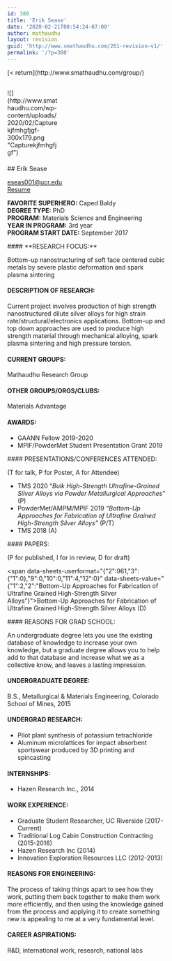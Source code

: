 ```yaml
---
id: 380
title: 'Erik Sease'
date: '2020-02-21T00:54:24-07:00'
author: mathaudhu
layout: revision
guid: 'http://www.smathaudhu.com/261-revision-v1/'
permalink: '/?p=380'
---
```


<div class="fusion-fullwidth fullwidth-box fusion-builder-row-208 nonhundred-percent-fullwidth non-hundred-percent-height-scrolling" style="background-color: rgba(255,255,255,0);background-position: center center;background-repeat: no-repeat;padding-top:0px;padding-right:0px;padding-bottom:0px;padding-left:0px;margin-bottom: 0px;margin-top: 0px;border-width: 0px 0px 0px 0px;border-color:#eae9e9;border-style:solid;"><div class="fusion-builder-row fusion-row"><div class="fusion-layout-column fusion_builder_column fusion-builder-column-3325 fusion_builder_column_1_1 1_1 fusion-one-full fusion-column-first fusion-column-last" style="margin-top:0px;margin-bottom:20px;"><div class="fusion-column-wrapper fusion-flex-column-wrapper-legacy" style="background-position:left top;background-repeat:no-repeat;-webkit-background-size:cover;-moz-background-size:cover;-o-background-size:cover;background-size:cover;padding: 0px 0px 0px 0px;"><div class="fusion-text fusion-text-1734">[&lt; return](http://www.smathaudhu.com/group/)

</div><div class="fusion-sep-clear"></div><div class="fusion-separator fusion-full-width-sep" style="margin-left: auto;margin-right: auto;margin-bottom:30px;width:100%;"><div class="fusion-separator-border sep-single sep-solid" style="border-color:#c6c4c4;border-top-width:1px;"></div></div><div class="fusion-sep-clear"></div><div class="fusion-clearfix"></div></div></div><div class="fusion-layout-column fusion_builder_column fusion-builder-column-3326 fusion_builder_column_1_4 1_4 fusion-one-fourth fusion-column-first" style="width:25%;width:calc(25% - ( ( 4% ) * 0.25 ) );margin-right: 4%;margin-top:0px;margin-bottom:20px;"><div class="fusion-column-wrapper fusion-flex-column-wrapper-legacy" style="background-position:left top;background-repeat:no-repeat;-webkit-background-size:cover;-moz-background-size:cover;-o-background-size:cover;background-size:cover;padding: 0px 0px 0px 0px;"><span class=" fusion-imageframe imageframe-none imageframe-1101 hover-type-none">![](http://www.smathaudhu.com/wp-content/uploads/2020/02/Capturekjfmhgfjgf-300x179.png "Capturekjfmhgfjgf")</span><div class="fusion-clearfix"></div></div></div><div class="fusion-layout-column fusion_builder_column fusion-builder-column-3327 fusion_builder_column_3_4 3_4 fusion-three-fourth fusion-column-last" style="width:75%;width:calc(75% - ( ( 4% ) * 0.75 ) );margin-top:0px;margin-bottom:20px;"><div class="fusion-column-wrapper fusion-flex-column-wrapper-legacy" style="background-position:left top;background-repeat:no-repeat;-webkit-background-size:cover;-moz-background-size:cover;-o-background-size:cover;background-size:cover;padding: 0px 0px 0px 0px;"><div class="fusion-text fusion-text-1735">## Erik Sease

eseas001@ucr.edu  
[Resume](http://www.smathaudhu.com/wp-content/uploads/2020/02/Erik-Sease-CV-20200214.docx)

**FAVORITE SUPERHERO:** Caped Baldy  
**DEGREE TYPE:** PhD  
**PROGRAM:** Materials Science and Engineering  
**YEAR IN PROGRAM:** 3rd year  
**PROGRAM START DATE:** September 2017

</div><div class="fusion-text fusion-text-1736">#### **RESEARCH FOCUS:**

<span data-sheets-userformat="{" data-sheets-value="{">Bottom-up nanostructuring of soft face centered cubic metals by severe plastic deformation and spark plasma sintering</span>

#### DESCRIPTION OF RESEARCH:

<span data-sheets-userformat="{" data-sheets-value="{">Current project involves production of high strength nanostructured dilute silver alloys for high strain rate/structural/electronics applications. Bottom-up and top down approaches are used to produce high strength material through mechanical alloying, spark plasma sintering and high pressure torsion.</span>

#### CURRENT GROUPS:

<span data-sheets-userformat="{" data-sheets-value="{">Mathaudhu Research Group</span>

#### OTHER GROUPS/ORGS/CLUBS:

<span data-sheets-userformat="{" data-sheets-value="{">Materials Advantage</span>

#### AWARDS:

- GAANN Fellow 2019-2020
- <span data-sheets-userformat="{" data-sheets-value="{">MPIF/PowderMet Student Presentation Grant 2019</span>

</div><div class="fusion-text fusion-text-1737">#### PRESENTATIONS/CONFERENCES ATTENDED:

(T for talk, P for Poster, A for Attendee)

- TMS 2020 “*Bulk High-Strength Ultrafine-Grained Silver Alloys via Powder Metallurgical Approaches*” (P)
- <span data-sheets-userformat="{" data-sheets-value="{">PowderMet/AMPM/MPIF 2019 *“Bottom-Up Approaches for Fabrication of Ultrafine Grained High-Strength Silver Alloys”* </span><span data-sheets-userformat="{" data-sheets-value="{">(P/T)</span>
- <span data-sheets-userformat="{" data-sheets-value="{">TMS 2018 (A)</span>

</div><div class="fusion-text fusion-text-1738">#### PAPERS:

(P for published, I for in review, D for draft)

<span data-sheets-userformat="{"2":961,"3":{"1":0},"9":0,"10":0,"11":4,"12":0}" data-sheets-value="{"1":2,"2":"Bottom-Up Approaches for Fabrication of Ultrafine Grained High-Strength Silver Alloys"}">Bottom-Up Approaches for Fabrication of Ultrafine Grained High-Strength Silver Alloys (D)</span>

</div><div class="fusion-text fusion-text-1739">#### REASONS FOR GRAD SCHOOL:

<span data-sheets-userformat="{" data-sheets-value="{">An undergraduate degree lets you use the existing database of knowledge to increase your own knowledge, but a graduate degree allows you to help add to that database and increase what we as a collective know, and leaves a lasting impression.</span>

#### UNDERGRADUATE DEGREE:

B.S., Metallurgical &amp; Materials Engineering, Colorado School of Mines, 2015

#### UNDERGRAD RESEARCH:

- <span data-sheets-userformat="{" data-sheets-value="{">Pilot plant synthesis of potassium tetrachloride</span>
- Aluminum microlattices for impact absorbent sportswear produced by 3D printing and spincasting

#### INTERNSHIPS:

- <span data-sheets-userformat="{" data-sheets-value="{">Hazen Research Inc., 2014</span>

#### WORK EXPERIENCE:

- Graduate Student Researcher, UC Riverside (2017-Current)
- <span data-sheets-userformat="{" data-sheets-value="{">Traditional Log Cabin Construction Contracting (2015-2016)</span>
- <span data-sheets-userformat="{" data-sheets-value="{">Hazen Research Inc (2014)</span>
- <span data-sheets-userformat="{" data-sheets-value="{">Innovation Exploration Resources LLC (2012-2013)</span>

#### REASONS FOR ENGINEERING:

<span data-sheets-userformat="{" data-sheets-value="{">The process of taking things apart to see how they work, putting them back together to make them work more efficiently, and then using the knowledge gained from the process and applying it to create something new is appealing to me at a very fundamental level. </span>

#### CAREER ASPIRATIONS:

<span data-sheets-userformat="{" data-sheets-value="{">R&amp;D, international work, research, national labs</span>

</div><div class="fusion-clearfix"></div></div></div></div></div>